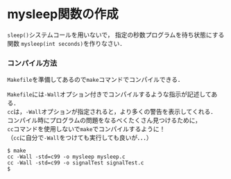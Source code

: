 # mysleep関数の作成

```sleep()```システムコールを用いないで，
指定の秒数プログラムを待ち状態にする関数
```mysleep(int seconds)```を作りなさい．

### コンパイル方法
```Makefile```を準備してあるので```make```コマンドでコンパイルできる．

```Makefile```には```-Wall```オプション付きでコンパイルするような指示が記述してある．<br>
```cc```は，```-Wall```オプションが指定されると，より多くの警告を表示してくれる．<br>
コンパイル時にプログラムの問題をなるべくたくさん見つけるために，<br>
```cc```コマンドを使用しないで```make```でコンパイルするように！<br>
（```cc```に自分で```-Wall```をつけても実行しても良いが．．．）

```
$ make
cc -Wall -std=c99 -o mysleep mysleep.c
cc -Wall -std=c99 -o signalTest signalTest.c
$
```
